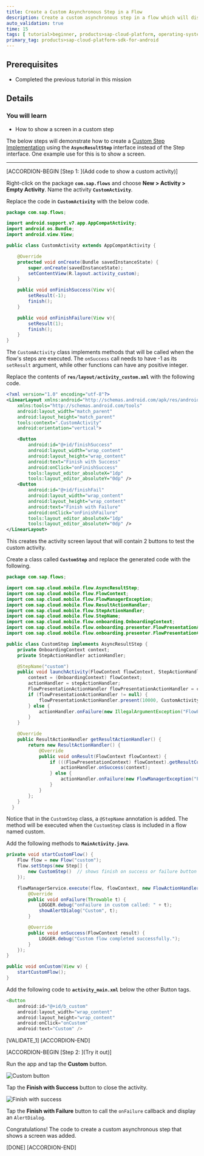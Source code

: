 ```yaml
---
title: Create a Custom Asynchronous Step in a Flow
description: Create a custom asynchronous step in a flow which will display an Android activity.
auto_validation: true
time: 15
tags: [ tutorial>beginner, products>sap-cloud-platform, operating-system>android, topic>mobile]
primary_tag: products>sap-cloud-platform-sdk-for-android
---
```


## Prerequisites
 - Completed the previous tutorial in this mission

## Details
### You will learn
  - How to show a screen in a custom step

The below steps will demonstrate how to create a [Custom Step Implementation](https://help.sap.com/doc/c2d571df73104f72b9f1b73e06c5609a/Latest/en-US/docs/flows/Overview.html#custom-step-implementation) using the **`AsyncResultStep`** interface instead of the Step interface.  One example use for this is to show a screen.

---

[ACCORDION-BEGIN [Step 1: ](Add code to show a custom activity)]

Right-click on the package **`com.sap.flows`** and choose **New > Activity > Empty Activity**.  Name the activity **`CustomActivity`**.

Replace the code in **`CustomActivity`** with the below code.

```Java
package com.sap.flows;

import android.support.v7.app.AppCompatActivity;
import android.os.Bundle;
import android.view.View;

public class CustomActivity extends AppCompatActivity {

    @Override
    protected void onCreate(Bundle savedInstanceState) {
        super.onCreate(savedInstanceState);
        setContentView(R.layout.activity_custom);
    }

    public void onFinishSuccess(View v){
        setResult(-1);
        finish();
    }

    public void onFinishFailure(View v){
        setResult(1);
        finish();
    }
}
```

The `CustomActivity` class implements methods that will be called when the flow's steps are executed. The `onSuccess` call needs to have -1 as its `setResult` argument, while other functions can have any positive integer.

Replace the contents of **`res/layout/activity_custom.xml`** with the following code.

```XML
<?xml version="1.0" encoding="utf-8"?>
<LinearLayout xmlns:android="http://schemas.android.com/apk/res/android"
    xmlns:tools="http://schemas.android.com/tools"
    android:layout_width="match_parent"
    android:layout_height="match_parent"
    tools:context=".CustomActivity"
    android:orientation="vertical">

    <Button
        android:id="@+id/finishSuccess"
        android:layout_width="wrap_content"
        android:layout_height="wrap_content"
        android:text="Finish with Success"
        android:onClick="onFinishSuccess"
        tools:layout_editor_absoluteX="1dp"
        tools:layout_editor_absoluteY="0dp" />
    <Button
        android:id="@+id/finishFail"
        android:layout_width="wrap_content"
        android:layout_height="wrap_content"
        android:text="Finish with Failure"
        android:onClick="onFinishFailure"
        tools:layout_editor_absoluteX="1dp"
        tools:layout_editor_absoluteY="0dp" />
</LinearLayout>
```

This creates the activity screen layout that will contain 2 buttons to test the custom activity.

Create a class called **`CustomStep`** and replace the generated code with the following.

```Java
package com.sap.flows;

import com.sap.cloud.mobile.flow.AsyncResultStep;
import com.sap.cloud.mobile.flow.FlowContext;
import com.sap.cloud.mobile.flow.FlowManagerException;
import com.sap.cloud.mobile.flow.ResultActionHandler;
import com.sap.cloud.mobile.flow.StepActionHandler;
import com.sap.cloud.mobile.flow.StepName;
import com.sap.cloud.mobile.flow.onboarding.OnboardingContext;
import com.sap.cloud.mobile.flow.onboarding.presenter.FlowPresentationActionHandler;
import com.sap.cloud.mobile.flow.onboarding.presenter.FlowPresentationContext;

public class CustomStep implements AsyncResultStep {
    private OnboardingContext context;
    private StepActionHandler actionHandler;

    @StepName("custom")
    public void launchActivity(FlowContext flowContext, StepActionHandler stepActionHandler){
        context = (OnboardingContext) flowContext;
        actionHandler = stepActionHandler;
        FlowPresentationActionHandler flowPresentationActionHandler = context.getFlowPresenationActionHandler();
        if (flowPresentationActionHandler != null) {
            flowPresentationActionHandler.present(10000, CustomActivity.class.getName());
        } else {
            actionHandler.onFailure(new IllegalArgumentException("FlowPresentationActionHandler Expected"));
        }
    }

    @Override
    public ResultActionHandler getResultActionHandler() {
        return new ResultActionHandler() {
            @Override
            public void onResult(FlowContext flowContext) {
                if (((FlowPresentationContext) flowContext).getResultCode() == -1) {
                    actionHandler.onSuccess(context);
                } else {
                    actionHandler.onFailure(new FlowManagerException("Failed",flowContext));
                }
            }
        };
    }
  }
```

Notice that in the `CustomStep` class, a `@StepName` annotation is added.  The method will be executed when the `CustomStep` class is included in a flow named custom.

Add the following methods to **`MainActivity.java`**.

```Java
private void startCustomFlow() {
    Flow flow = new Flow("custom");
    flow.setSteps(new Step[] {
        new CustomStep()  // shows finish on success or failure button screen
    });

    flowManagerService.execute(flow, flowContext, new FlowActionHandler() {
        @Override
        public void onFailure(Throwable t) {
            LOGGER.debug("onFailure in custom called: " + t);
            showAlertDialog("Custom", t);
        }

        @Override
        public void onSuccess(FlowContext result) {
            LOGGER.debug("Custom flow completed successfully.");
        }
    });
}

public void onCustom(View v) {
    startCustomFlow();
}
```

Add the following code to **`activity_main.xml`** below the other Button tags.

```Java
<Button
    android:id="@+id/b_custom"
    android:layout_width="wrap_content"
    android:layout_height="wrap_content"
    android:onClick="onCustom"
    android:text="Custom" />
```

[VALIDATE_1]
[ACCORDION-END]

[ACCORDION-BEGIN [Step 2: ](Try it out)]

Run the app and tap the **Custom** button.

![Custom button](custom-button.png)

Tap the **Finish with Success** button to close the activity.

![Finish with success](custom-activity.png)

Tap the **Finish with Failure** button to call the `onFailure` callback and display an `AlertDialog`.

Congratulations!  The code to create a custom asynchronous step that shows a screen was added.

[DONE]
[ACCORDION-END]
